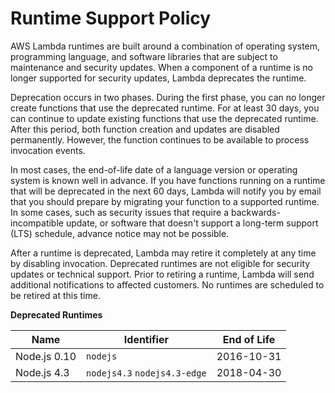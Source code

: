 # Runtime Support Policy<a name="runtime-support-policy"></a>

AWS Lambda runtimes are built around a combination of operating system, programming language, and software libraries that are subject to maintenance and security updates\. When a component of a runtime is no longer supported for security updates, Lambda deprecates the runtime\.

Deprecation occurs in two phases\. During the first phase, you can no longer create functions that use the deprecated runtime\. For at least 30 days, you can continue to update existing functions that use the deprecated runtime\. After this period, both function creation and updates are disabled permanently\. However, the function continues to be available to process invocation events\.

In most cases, the end\-of\-life date of a language version or operating system is known well in advance\. If you have functions running on a runtime that will be deprecated in the next 60 days, Lambda will notify you by email that you should prepare by migrating your function to a supported runtime\. In some cases, such as security issues that require a backwards\-incompatible update, or software that doesn't support a long\-term support \(LTS\) schedule, advance notice may not be possible\.

After a runtime is deprecated, Lambda may retire it completely at any time by disabling invocation\. Deprecated runtimes are not eligible for security updates or technical support\. Prior to retiring a runtime, Lambda will send additional notifications to affected customers\. No runtimes are scheduled to be retired at this time\.


**Deprecated Runtimes**  

| Name | Identifier | End of Life | 
| --- | --- | --- | 
|  Node\.js 0\.10  |  `nodejs`  |  2016\-10\-31  | 
|  Node\.js 4\.3  |  `nodejs4.3` `nodejs4.3-edge`  |  2018\-04\-30  | 